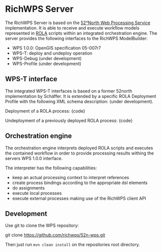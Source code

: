 # RichWPS Server

The RichWPS Server is based on the [52°North Web Processing Service](http://github.com/52north/wps) implementation. It is able to receive and execute workflow models represented in [ROLA](http://github.com/richwps/dsl) scripts within an integrated orchestration engine. The server provides the following interfaces to the RichWPS ModelBuilder:

* WPS 1.0.0: OpenGIS specification 05-007r7
* WPS-T: deploy and undeploy operation
* WPS-Debug (under development)
* WPS-Profile (under development)

## WPS-T interface

The integrated WPS-T interfaces is based on a former 52north implementation by Schäffer. It is extended by a specific ROLA Deployment Profile with the following XML schema description: (under development).

Deployment of a ROLA process:
{code}

Undeployment of a previously deployed ROLA process:
{code}

## Orchestration engine

The orchestration engine interprets deployed ROLA scripts and executes the contained workflow in order to provide processing results withing the servers WPS 1.0.0 interface.

The interpreter has the following capabilities:
* keep an actual processing context to interpret references
* create process bindings according to the appropriate dsl elements
* do assignments
* execute local processes
* execute external processes making use of the RichWPS client API

## Development

Use git to clone the WPS repository:

git clone https://github.com/richwps/52n-wps.git

Then just run `mvn clean install` on the repositories root directory.
